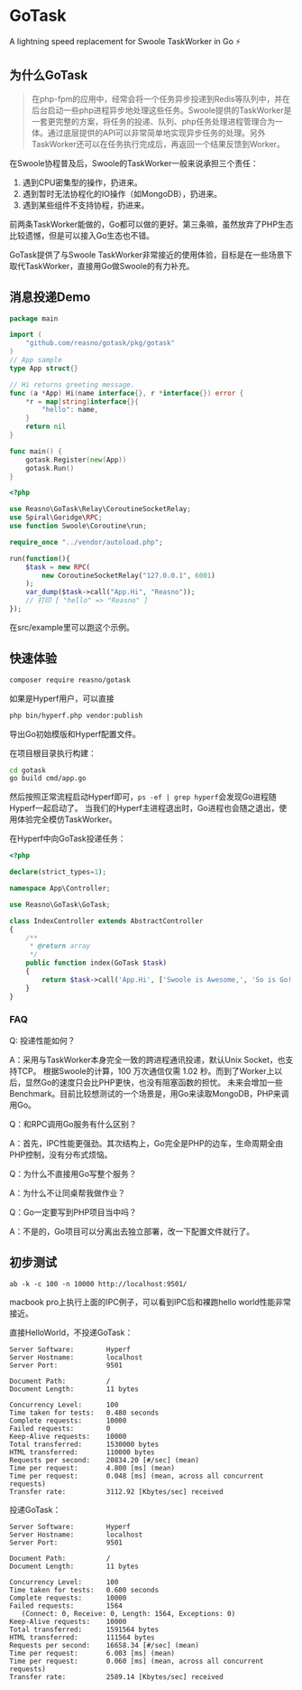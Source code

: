 # GoTask

A lightning speed replacement for Swoole TaskWorker in Go ⚡️

## 为什么GoTask

> 在php-fpm的应用中，经常会将一个任务异步投递到Redis等队列中，并在后台启动一些php进程异步地处理这些任务。Swoole提供的TaskWorker是一套更完整的方案，将任务的投递、队列、php任务处理进程管理合为一体。通过底层提供的API可以非常简单地实现异步任务的处理。另外TaskWorker还可以在任务执行完成后，再返回一个结果反馈到Worker。

在Swoole协程普及后，Swoole的TaskWorker一般来说承担三个责任：

1. 遇到CPU密集型的操作，扔进来。
2. 遇到暂时无法协程化的IO操作（如MongoDB），扔进来。
3. 遇到某些组件不支持协程，扔进来。

前两条TaskWorker能做的，Go都可以做的更好。第三条嘛，虽然放弃了PHP生态比较遗憾，但是可以接入Go生态也不错。

GoTask提供了与Swoole TaskWorker非常接近的使用体验，目标是在一些场景下取代TaskWorker，直接用Go做Swoole的有力补充。

## 消息投递Demo

```go
package main

import (
	"github.com/reasno/gotask/pkg/gotask"
)
// App sample
type App struct{}

// Hi returns greeting message.
func (a *App) Hi(name interface{}, r *interface{}) error {
	*r = map[string]interface{}{
		"hello": name,
	}
	return nil
}

func main() {
	gotask.Register(new(App))
	gotask.Run()
}
```

```php
<?php

use Reasno\GoTask\Relay\CoroutineSocketRelay;
use Spiral\Goridge\RPC;
use function Swoole\Coroutine\run;

require_once "../vendor/autoload.php";

run(function(){
    $task = new RPC(
        new CoroutineSocketRelay("127.0.0.1", 6001)
    );
    var_dump($task->call("App.Hi", "Reasno"));
    // 打印 [ "hello" => "Reasno" ]
});

```

在src/example里可以跑这个示例。

## 快速体验

```bash
composer require reasno/gotask
```

如果是Hyperf用户，可以直接

```bash
php bin/hyperf.php vendor:publish
```

导出Go初始模版和Hyperf配置文件。

在项目根目录执行构建：

```bash
cd gotask
go build cmd/app.go
```

然后按照正常流程启动Hyperf即可，`ps -ef | grep hyperf`会发现Go进程随Hyperf一起启动了。
当我们的Hyperf主进程退出时，Go进程也会随之退出，使用体验完全模仿TaskWorker。

在Hyperf中向GoTask投递任务：

```php
<?php

declare(strict_types=1);

namespace App\Controller;

use Reasno\GoTask\GoTask;

class IndexController extends AbstractController
{
    /**
     * @return array
     */
    public function index(GoTask $task)
    {
        return $task->call('App.Hi', ['Swoole is Awesome,', 'So is Go!']);
    }
}
```

### FAQ

Q: 投递性能如何？

A：采用与TaskWorker本身完全一致的跨进程通讯投递，默认Unix Socket，也支持TCP。
根据Swoole的计算，100 万次通信仅需 1.02 秒。而到了Worker上以后，显然Go的速度只会比PHP更快，也没有阻塞函数的担忧。
未来会增加一些Benchmark。目前比较想测试的一个场景是，用Go来读取MongoDB，PHP来调用Go。

Q：和RPC调用Go服务有什么区别？

A：首先，IPC性能更强劲。其次结构上，Go完全是PHP的边车，生命周期全由PHP控制，没有分布式烦恼。

Q：为什么不直接用Go写整个服务？

A：为什么不让同桌帮我做作业？

Q：Go一定要写到PHP项目当中吗？

A：不是的，Go项目可以分离出去独立部署，改一下配置文件就行了。

## 初步测试

```
ab -k -c 100 -n 10000 http://localhost:9501/
```

macbook pro上执行上面的IPC例子，可以看到IPC后和裸跑hello world性能非常接近。

直接HelloWorld，不投递GoTask：

```
Server Software:        Hyperf
Server Hostname:        localhost
Server Port:            9501

Document Path:          /
Document Length:        11 bytes

Concurrency Level:      100
Time taken for tests:   0.480 seconds
Complete requests:      10000
Failed requests:        0
Keep-Alive requests:    10000
Total transferred:      1530000 bytes
HTML transferred:       110000 bytes
Requests per second:    20834.20 [#/sec] (mean)
Time per request:       4.800 [ms] (mean)
Time per request:       0.048 [ms] (mean, across all concurrent requests)
Transfer rate:          3112.92 [Kbytes/sec] received
```

投递GoTask：

```
Server Software:        Hyperf
Server Hostname:        localhost
Server Port:            9501

Document Path:          /
Document Length:        11 bytes

Concurrency Level:      100
Time taken for tests:   0.600 seconds
Complete requests:      10000
Failed requests:        1564
   (Connect: 0, Receive: 0, Length: 1564, Exceptions: 0)
Keep-Alive requests:    10000
Total transferred:      1591564 bytes
HTML transferred:       111564 bytes
Requests per second:    16658.34 [#/sec] (mean)
Time per request:       6.003 [ms] (mean)
Time per request:       0.060 [ms] (mean, across all concurrent requests)
Transfer rate:          2589.14 [Kbytes/sec] received
```

